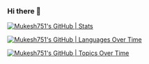 ### Hi there 👋
<!--
**Mukesh751/Mukesh751** is a ✨ _special_ ✨ repository because its `README.md` (this file) appears on your GitHub profile.

Here are some ideas to get you started:

- 🔭 I’m currently working on Full Stack Development
- 🌱 I’m currently learning ...
- 👯 I’m looking to collaborate on ...
- 🤔 I’m looking for help with ...
- 💬 Ask me about ...
- 📫 How to reach me: ...
- 😄 Pronouns: ...
- ⚡ Fun fact: ...
-->

[![Mukesh751's GitHub | Stats](https://stats.quine.sh/Mukesh751/github?theme=dark)](https://quine.sh?utm_source=widgets&utm_campaign=Mukesh751)

[![Mukesh751's GitHub | Languages Over Time](https://stats.quine.sh/Mukesh751/languages-over-time?theme=dark)](https://quine.sh?utm_source=widgets&utm_campaign=Mukesh751)

[![Mukesh751's GitHub | Topics Over Time](https://stats.quine.sh/Mukesh751/topics-over-time?theme=dark)](https://quine.sh?utm_source=widgets&utm_campaign=Mukesh751)
